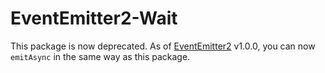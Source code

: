 # EventEmitter2-Wait
This package is now deprecated. As of [EventEmitter2](https://www.npmjs.com/package/eventemitter2#emitteremitasyncevent-arg1-arg2-) v1.0.0, you can now `emitAsync` in the same way as this package.